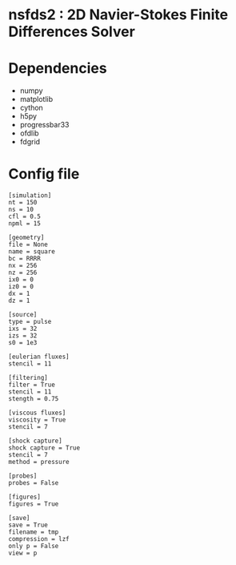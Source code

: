 # nsfds2 : 2D Navier-Stokes Finite Differences Solver


# Dependencies

* numpy
* matplotlib
* cython
* h5py
* progressbar33
* ofdlib
* fdgrid

# Config file

```
[simulation]
nt = 150
ns = 10
cfl = 0.5
npml = 15

[geometry]
file = None
name = square
bc = RRRR
nx = 256
nz = 256
ix0 = 0
iz0 = 0
dx = 1
dz = 1

[source]
type = pulse
ixs = 32
izs = 32
s0 = 1e3

[eulerian fluxes]
stencil = 11

[filtering]
filter = True
stencil = 11
stength = 0.75

[viscous fluxes]
viscosity = True
stencil = 7

[shock capture]
shock capture = True
stencil = 7
method = pressure

[probes]
probes = False

[figures]
figures = True

[save]
save = True
filename = tmp
compression = lzf
only p = False
view = p
```

